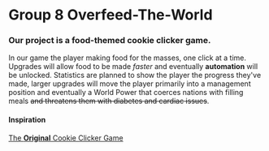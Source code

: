 # Group 8 Overfeed-The-World

### Our project is a food-themed cookie clicker game.
In our game the player making food for the masses, one click at a time. Upgrades will allow food to be made *faster* and eventually **automation** will be unlocked. Statistics are planned to show the player the progress they've made, larger upgrades will move the player primarily into a management position and eventually a World Power that coerces nations with filling meals ~~and threatens them with diabetes and cardiac issues~~.

#### Inspiration
[The **Original** Cookie Clicker Game](https://orteil.dashnet.org/cookieclicker/)